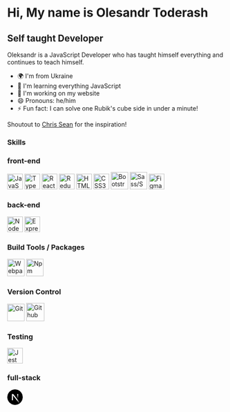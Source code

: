 Hi, My name is Olesandr Toderash
=====================================================================================================================================

Self taught Developer
----------------------------

Oleksandr is a JavaScript Developer who has taught himself everything and continues to teach himself.

* 🌍  I'm from Ukraine
* 🧠  I'm learning everything JavaScript
* 🏡  I'm working on my website
* 😄 Pronouns: he/him
* ⚡ Fun fact: I can solve one Rubik's cube side in under a minute!

Shoutout to [Chris Sean](https://www.youtube.com/@RealChrisSean) for the inspiration!

### Skills
### front-end
<a href="https://developer.mozilla.org/en-US/docs/Web/JavaScript" target="_blank" rel="noreferrer"><img src="https://raw.githubusercontent.com/danielcranney/readme-generator/main/public/icons/skills/javascript-colored.svg" width="36" height="36" alt="JavaScript" /></a>
<a href="https://www.typescriptlang.org/" target="_blank" rel="noreferrer"><img src="https://raw.githubusercontent.com/danielcranney/readme-generator/main/public/icons/skills/typescript-colored.svg" width="36" height="36" alt="TypeScript" /></a>
<a href="https://reactjs.org/" target="_blank" rel="noreferrer"><img src="https://raw.githubusercontent.com/danielcranney/readme-generator/main/public/icons/skills/react-colored.svg" width="36" height="36" alt="React" /></a>
<a href="https://redux.js.org/" target="_blank" rel="noreferrer"><img src="https://img.icons8.com/?size=100&id=jD-fJzVguBmw&format=png&color=000000" width="36" height="36" alt="Redux" /></a>
<a href="https://developer.mozilla.org/en-US/docs/Glossary/HTML5" target="_blank" rel="noreferrer"><img src="https://raw.githubusercontent.com/danielcranney/readme-generator/main/public/icons/skills/html5-colored.svg" width="36" height="36" alt="HTML5" /></a>
<a href="https://www.w3.org/TR/CSS/#css" target="_blank" rel="noreferrer"><img src="https://raw.githubusercontent.com/danielcranney/readme-generator/main/public/icons/skills/css3-colored.svg" width="36" height="36" alt="CSS3" /></a>
<a href="https://getbootstrap.com/" target="_blank" rel="noreferrer"><img src="https://img.icons8.com/?size=100&id=PndQWK6M1Hjo&format=png&color=000000" width="40" height="40" alt="Bootstrap" /></a>
<a href="https://sass-lang.com/" target="_blank" rel="noreferrer"><img src="https://img.icons8.com/?size=100&id=QBqFNfPPB2Kx&format=png&color=000000" width="40" height="40" alt="Sass/Scss" /></a>
<a href="https://www.figma.com/" target="_blank" rel="noreferrer"><img src="https://raw.githubusercontent.com/danielcranney/readme-generator/main/public/icons/skills/figma-colored.svg" width="36" height="36" alt="Figma" /></a>

### back-end
<a href="https://nodejs.org/en/" target="_blank" rel="noreferrer"><img src="https://raw.githubusercontent.com/danielcranney/readme-generator/main/public/icons/skills/nodejs-colored.svg" width="36" height="36" alt="NodeJS" /></a>
<a href="https://expressjs.com/" target="_blank" rel="noreferrer"><img src="https://img.icons8.com/?size=100&id=kg46nzoJrmTR&format=png&color=000000" width="36" height="36" alt="Express" /></a>

### Build Tools / Packages
<a href="https://webpack.js.org/" target="_blank" rel="noreferrer"><img src="https://img.icons8.com/?size=100&id=sOWbK4N3cxGh&format=png&color=000000" width="40" height="40" alt="Webpack" /></a>
<a href="https://www.npmjs.com/" target="_blank" rel="noreferrer"><img src="https://img.icons8.com/?size=100&id=24895&format=png&color=000000" width="40" height="40" alt="Npm" /></a>

### Version Control
<a href="https://git-scm.com/" target="_blank" rel="noreferrer"><img src="https://img.icons8.com/?size=100&id=20906&format=png&color=000000" width="40" height="40" alt="Git" /></a>
<a href="https://github.com/" target="_blank" rel="noreferrer"><img src="https://img.icons8.com/?size=100&id=16318&format=png&color=000000" width="42" height="42" alt="Github" /></a>

### Testing
<a href="https://jestjs.io/" target="_blank" rel="noreferrer"><img src="https://avatars.githubusercontent.com/u/103283236?s=48&v=4" width="36" height="36" alt="Jest" /></a>

### full-stack
<a href="https://nextjs.org/docs" target="_blank" rel="noreferrer"><svg xmlns="http://www.w3.org/2000/svg" viewBox="0 0 180 180" width="36"><mask height="180" id=":r8:mask0_408_134" maskUnits="userSpaceOnUse" width="180" x="0" y="0" style="mask-type: alpha;"><circle cx="90" cy="90" fill="black" r="90"></circle></mask><g mask="url(#:r8:mask0_408_134)"><circle cx="90" cy="90" data-circle="true" fill="black" r="90"></circle><path d="M149.508 157.52L69.142 54H54V125.97H66.1136V69.3836L139.999 164.845C143.333 162.614 146.509 160.165 149.508 157.52Z" fill="url(#:r8:paint0_linear_408_134)"></path><rect fill="url(#:r8:paint1_linear_408_134)" height="72" width="12" x="115" y="54"></rect></g><defs><linearGradient gradientUnits="userSpaceOnUse" id=":r8:paint0_linear_408_134" x1="109" x2="144.5" y1="116.5" y2="160.5"><stop stop-color="white"></stop><stop offset="1" stop-color="white" stop-opacity="0"></stop></linearGradient><linearGradient gradientUnits="userSpaceOnUse" id=":r8:paint1_linear_408_134" x1="121" x2="120.799" y1="54" y2="106.875"><stop stop-color="white"></stop><stop offset="1" stop-color="white" stop-opacity="0"></stop></linearGradient></defs></svg></a>
